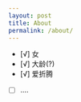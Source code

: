 ```yaml
---
layout: post
title: About
permalink: /about/
---
```




- [√] 女
- [√] 大龄(?)
- [√] 爱折腾
- [ ] ….
  ​

